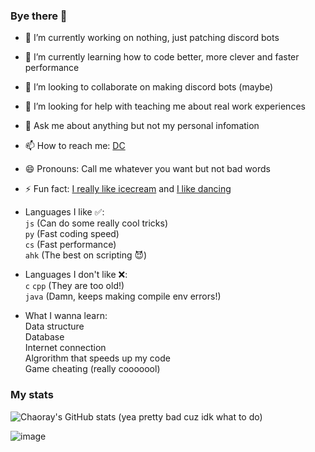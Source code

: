 ### Bye there 👋

- 🔭 I’m currently working on nothing, just patching discord bots
- 🌱 I’m currently learning how to code better, more clever and faster performance
- 👯 I’m looking to collaborate on making discord bots (maybe)
- 🤔 I’m looking for help with teaching me about real work experiences
- 💬 Ask me about anything but not my personal infomation
- 📫 How to reach me: [DC](https://discord.com/users/731018913097449533)
- 😄 Pronouns: Call me whatever you want but not bad words
- ⚡ Fun fact: [I really like icecream](https://www.youtube.com/watch?v=rhfVXoEhd1c) and [I like dancing](https://www.youtube.com/watch?v=dQw4w9WgXcQ)

- Languages I like ✅:  
`js`  (Can do some really cool tricks)  
`py`  (Fast coding speed)  
`cs`  (Fast performance)  
`ahk`  (The best on scripting 😈)  

- Languages I don't like ❌:  
`c` `cpp` (They are too old!)  
`java`  (Damn, keeps making compile env errors!)  

- What I wanna learn:  
Data structure  
Database  
Internet connection  
Algrorithm that speeds up my code  
Game cheating (really cooooool)  

### My stats
![Chaoray's GitHub stats](https://github-readme-stats.vercel.app/api?username=Chaoray&show_icons=true&theme=default)
(yea pretty bad cuz idk what to do)

![image](https://user-images.githubusercontent.com/65358638/173213130-a8f384e7-d6df-40ac-9ef2-634c503412d0.png)
